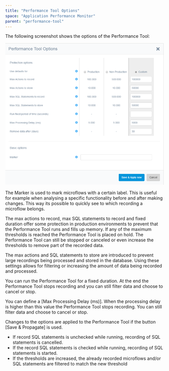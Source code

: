 ```yaml
---
title: "Performance Tool Options"
space: "Application Performance Monitor"
parent: "performance-tool"
---
```

The following screenshot shows the options of the Performance Tool:

 ![](attachments/Performance_Tool_Options/Options.png)

 The Marker is used to mark microflows with a certain label. This is useful for example when analysing a specific functionality before and after making changes. This way its possible to quickly see to which recording a microflow belongs.

The max actions to record, max SQL statements to record and fixed duration offer some protection in production environments to prevent that the Performance Tool runs and fills up memory. If any of the maximum thresholds is reached the Performance Tool is placed on hold. The Performance Tool can still be stopped or canceled or even increase the thresholds to remove part of the recorded data.

The max actions and SQL statements to store are introduced to prevent large recordings being processed and stored in the database. Using these settings allows for filtering or increasing the amount of data being recorded and processed.

You can run the Performance Tool for a fixed duration. At the end the Performance Tool stops recording and you can still filter data and choose to cancel or stop.

You can define a [Max Processing Delay (ms)]. When the processing delay is higher than this value the Performance Tool stops recording. You can still filter data and choose to cancel or stop. 

Changes to the options are applied to the Performance Tool if the button [Save & Propagate] is used.

*   If record SQL statements is unchecked while running, recording of SQL statements is cancelled.
*   If the record SQL statements is checked while running, recording of SQL statements is started.
*   If the thresholds are increased, the already recorded microflows and/or SQL statements are filtered to match the new threshold
